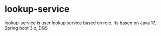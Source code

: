 # lookup-service
lookup-service is user lookup service based on role. Its based on Java 17, Spring boot 3.x, DGS
